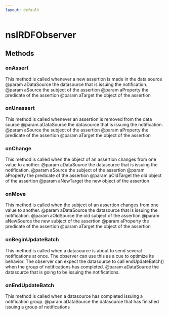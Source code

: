 ```yaml
---
layout: default
---
```


# nsIRDFObserver #

## Methods ##

### onAssert ###

This method is called whenever a new assertion is made
in the data source
@param aDataSource the datasource that is issuing
  the notification.
@param aSource the subject of the assertion
@param aProperty the predicate of the assertion
@param aTarget the object of the assertion


### onUnassert ###

This method is called whenever an assertion is removed
from the data source
@param aDataSource the datasource that is issuing
  the notification.
@param aSource the subject of the assertion
@param aProperty the predicate of the assertion
@param aTarget the object of the assertion


### onChange ###

This method is called when the object of an assertion
changes from one value to another.
@param aDataSource the datasource that is issuing
  the notification.
@param aSource the subject of the assertion
@param aProperty the predicate of the assertion
@param aOldTarget the old object of the assertion
@param aNewTarget the new object of the assertion


### onMove ###

This method is called when the subject of an assertion
changes from one value to another.
@param aDataSource the datasource that is issuing
  the notification.
@param aOldSource the old subject of the assertion
@param aNewSource the new subject of the assertion
@param aProperty the predicate of the assertion
@param aTarget the object of the assertion


### onBeginUpdateBatch ###

This method is called when a datasource is about to
send several notifications at once. The observer can
use this as a cue to optimize its behavior. The observer
can expect the datasource to call endUpdateBatch() when
the group of notifications has completed.
@param aDataSource the datasource that is going to
  be issuing the notifications.


### onEndUpdateBatch ###

This method is called when a datasource has completed
issuing a notification group.
@param aDataSource the datasource that has finished
  issuing a group of notifications

